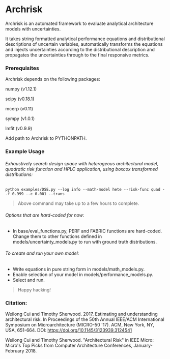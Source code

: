Archrisk
========

Archrisk is an automated framework to evaluate analytical
architecture models with uncertainties.

It takes string formatted analytical performance equations
and distributional descriptions of uncertain variables, automatically
transforms the equations and injects uncertainties according to
the distributional description and propagates the uncertainties through
to the final responsive metrics.

### Prerequisites

Archrisk depends on the following packages:

numpy (v1.12.1)

scipy (v0.18.1)

mcerp (v0.11)

sympy (v1.0.1)

lmfit (v0.9.9)

Add path to Archrisk to PYTHONPATH.

### Example Usage

###### Exhaustively search design space with heterogeous architectural model, quadratic risk function and HPLC application, using boxcox transformed distributions:
```
python examples/DSE.py --log info --math-model hete --risk-func quad --f 0.999 --c 0.001 --trans
```
>Above command may take up to a few hours to complete.

###### Options that are hard-coded for now:
- In base/eval_functions.py, PERF and FABRIC functions are hard-coded. Change them to other functions defined in models/uncertainty_models.py to run with ground truth distributions.

###### To create and run your own model:
- Write equations in pure string form in models/math_models.py.
- Enable selection of your model in models/performance_models.py.
- Select and run.

>Happy hacking!

### Citation:

Weilong Cui and Timothy Sherwood. 2017. Estimating and understanding architectural risk. In Proceedings of the 50th Annual IEEE/ACM International Symposium on Microarchitecture (MICRO-50 '17). ACM, New York, NY, USA, 651-664. DOI: https://doi.org/10.1145/3123939.3124541

Weilong Cui and Timothy Sherwood. "Architectural Risk" in IEEE Micro: Micro's Top Picks from Computer Architecture Conferences, January-February 2018.
